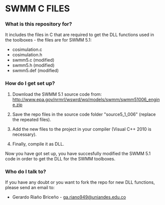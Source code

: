 # SWMM C FILES #

### What is this repository for? ###

It includes the files in C that are required to get the DLL functions used in the toolboxes - the files are for SWMM 5.1:

* cosimulation.c
* cosimulation.h
* swmm5.c (modified)
* swmm5.h (modified)
* swmm5.def (modified)

### How do I get set up? ###

1. Download the SWMM 5.1 source code from: http://www.epa.gov/nrmrl/wswrd/wq/models/swmm/swmm51006_engine.zip

2. Save the repo files in the source code folder "source5_1_006" (replace the repeated files). 

3. Add the new files to the project in your compiler (Visual C++ 2010 is necessary).

4. Finally, compile it as DLL. 

Now you have got set up, you have succesfully modified the SWMM 5.1 code in order to get the DLL for the SWMM toolboxes.

### Who do I talk to? ###

If you have any doubt or you want to fork the repo for new DLL functions, please send an email to:

* Gerardo Riaño Briceño - ga.riano949@uniandes.edu.co